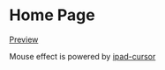 # Home Page

[Preview](https://sunly.link)

Mouse effect is powered by [ipad-cursor](https://github.com/CatsJuice/ipad-cursor)
